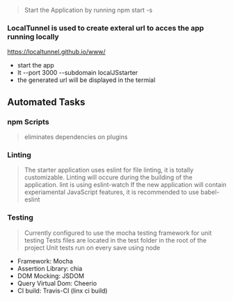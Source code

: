 > Start the Application by running
> npm start -s


### LocalTunnel is used to create exteral url to acces the app running locally

https://localtunnel.github.io/www/
* start the app
* lt --port 3000 --subdomain localJSstarter
* the generated url will be displayed in the termial


Automated Tasks
---------------

### npm Scripts
> eliminates dependencies on plugins

### Linting
> The starter application uses eslint for file linting, it is totally customizable. Linting will occure during the building of the application.
> lint is using eslint-watch
> If the new application will contain experiamental JavaScript features, it is recommended to use babel-eslint

### Testing
>Currently configured to use the mocha testing framework for unit testing
>Tests files are located in the test folder in the root of the project
>Unit tests run on every save using node

* Framework: Mocha
* Assertion Library: chia
* DOM Mocking: JSDOM
* Query Virtual Dom: Cheerio
* CI build: Travis-CI (linx ci build)
